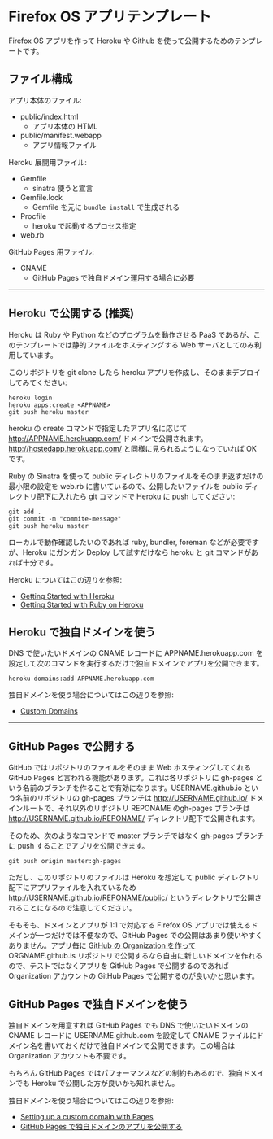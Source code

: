 # Firefox OS アプリテンプレート
Firefox OS アプリを作って Heroku や Github を使って公開するためのテンプレートです。

## ファイル構成

アプリ本体のファイル:
* public/index.html
  * アプリ本体の HTML
* public/manifest.webapp
  * アプリ情報ファイル

Heroku 展開用ファイル:
* Gemfile
  * sinatra 使うと宣言
* Gemfile.lock
  * Gemfile を元に `bundle install` で生成される
* Procfile
  * heroku で起動するプロセス指定
* web.rb

GitHub Pages 用ファイル:
* CNAME
  * GitHub Pages で独自ドメイン運用する場合に必要


----------------------------------------
## Heroku で公開する (推奨)
Heroku は Ruby や Python などのプログラムを動作させる PaaS であるが、このテンプレートでは静的ファイルをホスティングする Web サーバとしてのみ利用しています。

このリポジトリを git clone したら heroku アプリを作成し、そのままデプロイしてみてください:

```
heroku login
heroku apps:create <APPNAME>
git push heroku master
```
heroku の create コマンドで指定したアプリ名に応じて http://APPNAME.herokuapp.com/ ドメインで公開されます。http://hostedapp.herokuapp.com/ と同様に見られるようになっていれば OK です。

Ruby の Sinatra を使って public ディレクトリのファイルをそのまま返すだけの最小限の設定を web.rb に書いているので、公開したいファイルを public ディレクトリ配下に入れたら git コマンドで Heroku に push してください:
```
git add .
git commit -m "commite-message"
git push heroku master
```

ローカルで動作確認したいのであれば ruby, bundler, foreman などが必要ですが、Heroku にガンガン Deploy して試すだけなら heroku と git コマンドがあれば十分です。

Heroku についてはこの辺りを参照:
* [Getting Started with Heroku](https://devcenter.heroku.com/articles/quickstart)
* [Getting Started with Ruby on Heroku](https://devcenter.heroku.com/articles/ruby)


## Heroku で独自ドメインを使う

DNS で使いたいドメインの CNAME レコードに APPNAME.herokuapp.com を設定して次のコマンドを実行するだけで独自ドメインでアプリを公開できます。
```
heroku domains:add APPNAME.herokuapp.com
```

独自ドメインを使う場合についてはこの辺りを参照:
* [Custom Domains](https://devcenter.heroku.com/articles/custom-domains)


----------------------------------------
## GitHub Pages で公開する

GitHub ではリポジトリのファイルをそのまま Web ホスティングしてくれる GitHub Pages と言われる機能があります。これは各リポジトリに gh-pages という名前のブランチを作ることで有効になります。USERNAME.github.io という名前のリポジトリの gh-pages ブランチは http://USERNAME.github.io/ ドメインルートで、それ以外のリポジトリ REPONAME のgh-pages ブランチは http://USERNAME.github.io/REPONAME/ ディレクトリ配下で公開されます。

そのため、次のようなコマンドで master ブランチではなく gh-pages ブランチに push することでアプリを公開できます。

```
git push origin master:gh-pages
```

ただし、このリポジトリのファイルは Heroku を想定して public ディレクトリ配下にアプリファイルを入れているため http://USERNAME.github.io/REPONAME/public/ というディレクトリで公開されることになるので注意してください。

そもそも、ドメインとアプリが 1:1 で対応する Firefox OS アプリでは使えるドメインが一つだけでは不便なので、GitHub Pages での公開はあまり使いやすくありません。アプリ毎に [GitHub の Organization を作って](https://github.com/account/organizations/new) ORGNAME.github.is リポジトリで公開するなら自由に新しいドメインを作れるので、テストではなくアプリを GitHub Pages で公開するのであれば Organization アカウントの GitHub Pages で公開するのが良いかと思います。


## GitHub Pages で独自ドメインを使う

独自ドメインを用意すれば GitHub Pages でも DNS で使いたいドメインの CNAME レコードに USERNAME.github.com を設定して CNAME ファイルにドメイン名を書いておくだけで独自ドメインで公開できます。この場合は Organization アカウントも不要です。

もちろん GitHub Pages ではパフォーマンスなどの制約もあるので、独自ドメインでも Heroku で公開した方が良いかも知れません。

独自ドメインを使う場合についてはこの辺りを参照:
* [Setting up a custom domain with Pages](https://help.github.com/articles/setting-up-a-custom-domain-with-pages)
* [GitHub Pages で独自ドメインのアプリを公開する](https://gist.github.com/dynamis/4975455)


